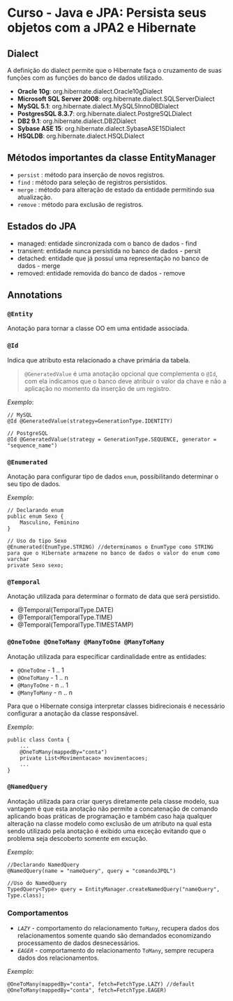 # Curso - Java e JPA: Persista seus objetos com a JPA2 e Hibernate

## Dialect
A definição do dialect permite que o Hibernate faça o cruzamento de suas funções com as funções do banco de dados utilizado.
* **Oracle 10g**: org.hibernate.dialect.Oracle10gDialect
* **Microsoft SQL Server 2008**: org.hibernate.dialect.SQLServerDialect
* **MySQL 5.1**: org.hibernate.dialect.MySQL5InnoDBDialect
* **PostgresSQL 8.3.7**: org.hibernate.dialect.PostgreSQLDialect
* **DB2 9.1**: org.hibernate.dialect.DB2Dialect
* **Sybase ASE 15**: org.hibernate.dialect.SybaseASE15Dialect
* **HSQLDB**: org.hibernate.dialect.HSQLDialect

## Métodos importantes da classe EntityManager
* `persist` : método para inserção de novos registros.
* `find` : método para seleção de registros persistidos.
* `merge` : método para alteração de estado da entidade permitindo sua atualização.
* `remove` : método para exclusão de registros.

## Estados do JPA
* managed: entidade sincronizada com o banco de dados - find
* transient: entidade nunca persistida no banco de dados - persit
* detached: entidade que já possuí uma representação no banco de dados - merge
* removed: entidade removida do banco de dados - remove

## Annotations
### `@Entity`
Anotação para tornar a classe OO em uma entidade associada.
### `@Id`
Indica que atributo esta relacionado a chave primária da tabela.
> `@GeneratedValue` é uma anotação opcional que complementa o `@Id`, com ela indicamos que o banco deve atribuir o valor da chave e não a aplicação no momento da inserção de um registro.

_Exemplo_:

```
// MySQL
@Id @GeneratedValue(strategy=GenerationType.IDENTITY)

// PostgreSQL
@Id @GeneratedValue(strategy = GenerationType.SEQUENCE, generator = "sequence_name")

```

### `@Enumerated`
Anotação para configurar tipo de dados `enum`, possibilitando determinar o seu tipo de dados.

_Exemplo_:

```
// Declarando enum
public enum Sexo {
	Masculino, Feminino
}

// Uso do tipo Sexo
@Enumerated(EnumType.STRING) //determinamos o EnumType como STRING para que o Hibernate armazene no banco de dados o valor do enum como varchar
private Sexo sexo;
```

### `@Temporal`
Anotação utilizada para determinar o formato de data que será persistido.
* @Temporal(TemporalType.DATE)
* @Temporal(TemporalType.TIME)
* @Temporal(TemporalType.TIMESTAMP)

### `@OneToOne @OneToMany @ManyToOne @ManyToMany`
Anotação utilizada para especificar cardinalidade entre as entidades:
* `@OneToOne` - 1 .. 1
* `@OneToMany` - 1 .. n
* `@ManyToOne` - n .. 1
* `@ManyToMany` - n .. n

Para que o Hibernate consiga interpretar classes bidirecionais é necessário configurar a anotação da classe responsável.

_Exemplo_:

```
public class Conta {
    ...
    @OneToMany(mappedBy="conta")
    private List<Movimentacao> movimentacoes;
    ...
}
```

### `@NamedQuery`
Anotação utilizada para criar querys diretamente pela classe modelo, sua vantagem é que esta anotação não permite a concatenação de comando aplicando boas práticas de programação e também caso haja qualquer alteração na classe modelo como exclusão de um atributo na qual esta sendo utilizado pela anotação é exibido uma exceção evitando que o problema seja descoberto somente em excução.

_Exemplo_:

```
//Declarando NamedQuery
@NamedQuery(name = "nameQuery", query = "comandoJPQL")

//Uso do NamedQuery
TypedQuery<Type> query = EntityManager.createNamedQuery("nameQuery", Type.class);
```

### Comportamentos
* _`LAZY`_ - comportamento do relacionamento `ToMany`, recupera dados dos relacionamentos somente quando são demandados economizando processamento de dados desnecessários.
* _`EAGER`_ - comportamento do relacionamento `ToMany`, sempre recupera dados dos relacionamentos.

_Exemplo_:

```
@OneToMany(mappedBy="conta", fetch=FetchType.LAZY) //default
@OneToMany(mappedBy="conta", fetch=FetchType.EAGER)
```
